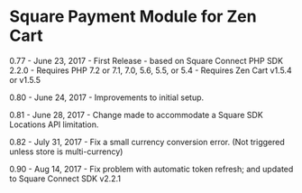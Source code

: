# Square Payment Module for Zen Cart



0.77 - June 23, 2017 - First Release - based on Square Connect PHP SDK 2.2.0
	 - Requires PHP 7.2 or 7.1, 7.0, 5.6, 5.5, or 5.4
	 - Requires Zen Cart v1.5.4 or v1.5.5

0.80 - June 24, 2017 - Improvements to initial setup.

0.81 - June 28, 2017 - Change made to accommodate a Square SDK Locations API limitation.

0.82 - July 31, 2017 - Fix a small currency conversion error. (Not triggered unless store is multi-currency)

0.90 - Aug 14, 2017 - Fix problem with automatic token refresh; and updated to Square Connect SDK v2.2.1

